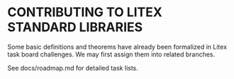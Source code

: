# CONTRIBUTING TO LITEX STANDARD LIBRARIES

Some basic definitions and theorems have already been formalized in Litex task board challenges. We may first assign them into related branches. 

See docs/roadmap.md for detailed task lists. 
